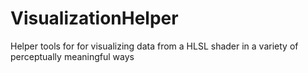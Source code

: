 # VisualizationHelper
Helper tools for for visualizing data from a HLSL shader in a variety of perceptually meaningful ways

